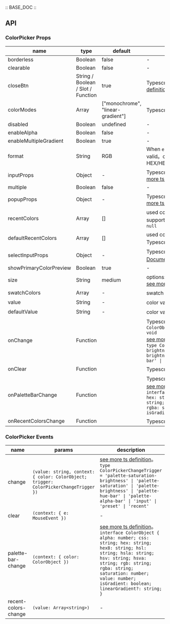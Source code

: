 :: BASE_DOC ::

## API

### ColorPicker Props

name | type | default | description | required
-- | -- | -- | -- | --
borderless | Boolean | false | \- | N
clearable | Boolean | false | \- | N
closeBtn | String / Boolean / Slot / Function | true | Typescript：`string \| boolean \| TNode`。[see more ts definition](https://github.com/Tencent/tdesign-vue-next/blob/develop/packages/components/common.ts) | N
colorModes | Array | ["monochrome", "linear-gradient"] | Typescript：`Array<'monochrome' \| 'linear-gradient'>` | N
disabled | Boolean | undefined | \- | N
enableAlpha | Boolean | false | \- | N
enableMultipleGradient | Boolean | true | \- | N
format | String | RGB | When `enableAlpha` is true, `HEX8/RGBA/HSLA/HSVA` are valid。options: HEX/HEX8/RGB/RGBA/HSL/HSLA/HSV/HSVA/CMYK/CSS | N
inputProps | Object | - | Typescript：`InputProps`，[Input API Documents](./input?tab=api)。[see more ts definition](https://github.com/Tencent/tdesign-vue-next/blob/develop/packages/components/color-picker/type.ts) | N
multiple | Boolean | false | \- | N
popupProps | Object | - | Typescript：`PopupProps`，[Popup API Documents](./popup?tab=api)。[see more ts definition](https://github.com/Tencent/tdesign-vue-next/blob/develop/packages/components/color-picker/type.ts) | N
recentColors | Array | [] | used color recently。`v-model:recentColors` is supported。Typescript：`boolean \| Array<string> \| null` | N
defaultRecentColors | Array | [] | used color recently。uncontrolled property。Typescript：`boolean \| Array<string> \| null` | N
selectInputProps | Object | - | Typescript：`SelectInputProps`，[SelectInput API Documents](./select-input?tab=api)。[see more ts definition](https://github.com/Tencent/tdesign-vue-next/blob/develop/packages/components/color-picker/type.ts) | N
showPrimaryColorPreview | Boolean | true | \- | N
size | String | medium | options: small/medium/large。Typescript：`SizeEnum`。[see more ts definition](https://github.com/Tencent/tdesign-vue-next/blob/develop/packages/components/common.ts) | N
swatchColors | Array | - | swatch colors。Typescript：`Array<string> \| null` | N
value | String | - | color value。`v-model` and `v-model:value` is supported | N
defaultValue | String | - | color value。uncontrolled property | N
onChange | Function |  | Typescript：`(value: string, context: { color: ColorObject; trigger: ColorPickerChangeTrigger }) => void`<br/>[see more ts definition](https://github.com/Tencent/tdesign-vue-next/blob/develop/packages/components/color-picker/type.ts)。<br/>`type ColorPickerChangeTrigger = 'palette-saturation-brightness' \| 'palette-saturation' \| 'palette-brightness' \| 'palette-hue-bar' \| 'palette-alpha-bar' \| 'input' \| 'preset' \| 'recent' `<br/> | N
onClear | Function |  | Typescript：`(context: { e: MouseEvent }) => void`<br/> | N
onPaletteBarChange | Function |  | Typescript：`(context: { color: ColorObject }) => void`<br/>[see more ts definition](https://github.com/Tencent/tdesign-vue-next/blob/develop/packages/components/color-picker/type.ts)。<br/>`interface ColorObject { alpha: number; css: string; hex: string; hex8: string; hsl: string; hsla: string; hsv: string; hsva: string; rgb: string; rgba: string; saturation: number; value: number; isGradient: boolean; linearGradient?: string; }`<br/> | N
onRecentColorsChange | Function |  | Typescript：`(value: Array<string>) => void`<br/> | N

### ColorPicker Events

name | params | description
-- | -- | --
change | `(value: string, context: { color: ColorObject; trigger: ColorPickerChangeTrigger })` | [see more ts definition](https://github.com/Tencent/tdesign-vue-next/blob/develop/packages/components/color-picker/type.ts)。<br/>`type ColorPickerChangeTrigger = 'palette-saturation-brightness' \| 'palette-saturation' \| 'palette-brightness' \| 'palette-hue-bar' \| 'palette-alpha-bar' \| 'input' \| 'preset' \| 'recent' `<br/>
clear | `(context: { e: MouseEvent })` | \-
palette-bar-change | `(context: { color: ColorObject })` | [see more ts definition](https://github.com/Tencent/tdesign-vue-next/blob/develop/packages/components/color-picker/type.ts)。<br/>`interface ColorObject { alpha: number; css: string; hex: string; hex8: string; hsl: string; hsla: string; hsv: string; hsva: string; rgb: string; rgba: string; saturation: number; value: number; isGradient: boolean; linearGradient?: string; }`<br/>
recent-colors-change | `(value: Array<string>)` | \-
